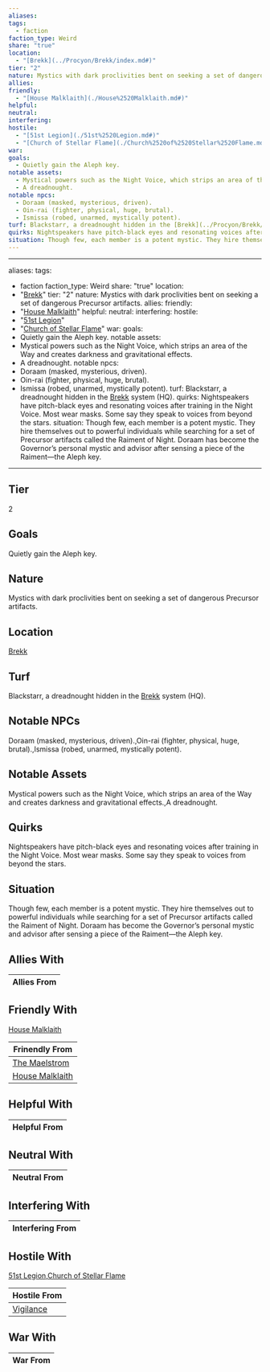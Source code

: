 ```yaml
---
aliases: 
tags:
  - faction
faction_type: Weird
share: "true"
location:
  - "[Brekk](../Procyon/Brekk/index.md#)"
tier: "2"
nature: Mystics with dark proclivities bent on seeking a set of dangerous Precursor artifacts.
allies: 
friendly:
  - "[House Malklaith](./House%2520Malklaith.md#)"
helpful: 
neutral: 
interfering: 
hostile:
  - "[51st Legion](./51st%2520Legion.md#)"
  - "[Church of Stellar Flame](./Church%2520of%2520Stellar%2520Flame.md#)"
war: 
goals:
  - Quietly gain the Aleph key.
notable assets:
  - Mystical powers such as the Night Voice, which strips an area of the Way and creates darkness and gravitational effects.
  - A dreadnought.
notable npcs:
  - Doraam (masked, mysterious, driven).
  - Oin-rai (fighter, physical, huge, brutal).
  - Ismissa (robed, unarmed, mystically potent).
turf: Blackstarr, a dreadnought hidden in the [Brekk](../Procyon/Brekk/index.md#) system (HQ).
quirks: Nightspeakers have pitch-black eyes and resonating voices after training in the Night Voice. Most wear masks. Some say they speak to voices from beyond the stars.
situation: Though few, each member is a potent mystic. They hire themselves out to powerful individuals while searching for a set of Precursor artifacts called the Raiment of Night. Doraam has become the Governor’s personal mystic and advisor after sensing a piece of the Raiment—the Aleph key.
---
```

---
aliases: 
tags:
  - faction
faction_type: Weird
share: "true"
location:
  - "[Brekk](../Procyon/Brekk/index.md#)"
tier: "2"
nature: Mystics with dark proclivities bent on seeking a set of dangerous Precursor artifacts.
allies:
friendly:
- "[House Malklaith](./House%2520Malklaith.md#)"
helpful:
neutral:
interfering:
hostile:
- "[51st Legion](./51st%2520Legion.md#)"
- "[Church of Stellar Flame](./Church%2520of%2520Stellar%2520Flame.md#)"
war:
goals: 
- Quietly gain the Aleph key.
notable assets: 
- Mystical powers such as the Night Voice, which strips an area of the Way and creates darkness and gravitational effects.
- A dreadnought.
notable npcs:
- Doraam (masked, mysterious, driven).
- Oin-rai (fighter, physical, huge, brutal).
- Ismissa (robed, unarmed, mystically potent).
turf: Blackstarr, a dreadnought hidden in the [Brekk](../Procyon/Brekk/index.md#) system (HQ).
quirks: Nightspeakers have pitch-black eyes and resonating voices after training in the Night Voice. Most wear masks. Some say they speak to voices from beyond the stars.
situation: Though few, each member is a potent mystic. They hire themselves out to powerful individuals while searching for a set of Precursor artifacts called the Raiment of Night. Doraam has become the Governor’s personal mystic and advisor after sensing a piece of the Raiment—the Aleph key.
---
## Tier

2

## Goals

Quietly gain the Aleph key.

## Nature

Mystics with dark proclivities bent on seeking a set of dangerous Precursor artifacts.

## Location

[Brekk](../Procyon/Brekk/index.md.md#.md#.md#.md#)

## Turf

Blackstarr, a dreadnought hidden in the [Brekk](Procyon/Brekk/Brekk.md) system (HQ).

## Notable NPCs

Doraam (masked, mysterious, driven).,Oin-rai (fighter, physical, huge, brutal).,Ismissa (robed, unarmed, mystically potent).

## Notable Assets

Mystical powers such as the Night Voice, which strips an area of the Way and creates darkness and gravitational effects.,A dreadnought.

## Quirks

Nightspeakers have pitch-black eyes and resonating voices after training in the Night Voice. Most wear masks. Some say they speak to voices from beyond the stars.

## Situation

Though few, each member is a potent mystic. They hire themselves out to powerful individuals while searching for a set of Precursor artifacts called the Raiment of Night. Doraam has become the Governor’s personal mystic and advisor after sensing a piece of the Raiment—the Aleph key.

## Allies With



| Allies From |
| ----------- |


## Friendly With

[House Malklaith](./House%2520Malklaith.md.md#.md#)

| Frinendly From                                   |
| ------------------------------------------------ |
| [The Maelstrom](./The%20Maelstrom.md)     |
| [House Malklaith](./House%2520Malklaith.md.md#.md#) |


## Helpful With



| Helpful From |
| ------------ |


## Neutral With




| Neutral From |
| ------------ |



## Interfering With




| Interfering From |
| ---------------- |



## Hostile With

[51st Legion](./51st%2520Legion.md.md#.md#),[Church of Stellar Flame](./Church%2520of%2520Stellar%2520Flame.md.md#.md#)


| Hostile From                         |
| ------------------------------------ |
| [Vigilance](./Vigilance.md) |



## War With



| War From |
| -------- |


